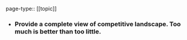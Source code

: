 page-type:: [[topic]]
- ### Provide a complete view of competitive landscape. Too much is better than too little.



